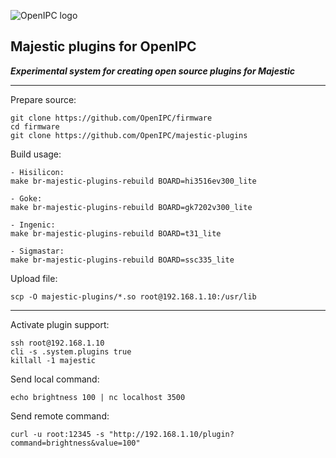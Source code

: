 ![OpenIPC logo][logo]

## Majestic plugins for OpenIPC
**_Experimental system for creating open source plugins for Majestic_**

---

Prepare source:
```
git clone https://github.com/OpenIPC/firmware
cd firmware
git clone https://github.com/OpenIPC/majestic-plugins
```

Build usage:
```
- Hisilicon:
make br-majestic-plugins-rebuild BOARD=hi3516ev300_lite

- Goke:
make br-majestic-plugins-rebuild BOARD=gk7202v300_lite

- Ingenic:
make br-majestic-plugins-rebuild BOARD=t31_lite

- Sigmastar:
make br-majestic-plugins-rebuild BOARD=ssc335_lite
```

Upload file:
```
scp -O majestic-plugins/*.so root@192.168.1.10:/usr/lib
```

---

Activate plugin support:
```
ssh root@192.168.1.10
cli -s .system.plugins true
killall -1 majestic
```

Send local command:
```
echo brightness 100 | nc localhost 3500
```

Send remote command:
```
curl -u root:12345 -s "http://192.168.1.10/plugin?command=brightness&value=100"
```

[logo]: https://openipc.org/assets/openipc-logo-black.svg
